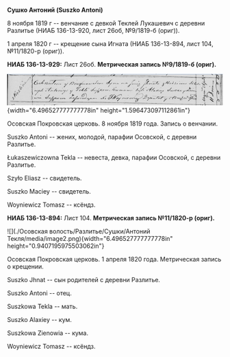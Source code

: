 **Сушко Антоний (Suszko Antoni)**

8 ноября 1819 г -- венчание с девкой Теклей Лукашевич с деревни Разлитье
(НИАБ 136-13-920, лист 26об, №9/1819-б (ориг)).

1 апреля 1820 г -- крещение сына Игната (НИАБ 136-13-894, лист 104,
№11/1820-р (ориг)).

**НИАБ 136-13-929:** Лист 26об. **Метрическая запись №9/1819-б (ориг).**

![](./media/b3e0f81240c3ae33a1dd8a18cb8ac9099f9dc754.png){width="6.496527777777778in"
height="1.596473097112861in"}

Осовская Покровская церковь. 8 ноября 1819 года. Запись о венчании.

Suszko Antoni -- жених, молодой, парафии Осовской, с деревни Разлитье.

Łukaszewiczowna Tekla -- невеста, девка, парафии Осовской, с деревни
Разлитье.

Szyło Eliasz -- свидетель.

Suszko Maciey -- свидетель.

Woyniewicz Tomasz -- ксёндз.

**НИАБ 136-13-894:** Лист 104. **Метрическая запись №11/1820-р (ориг).**

![](./Осовская волость/Разлитье/Сушки/Антоний Текля/media/image2.png){width="6.496527777777778in"
height="0.9407195975503062in"}

Осовская Покровская церковь. 1 апреля 1820 года. Метрическая запись о
крещении.

Suszko Jhnat -- сын родителей с деревни Разлитье.

Suszko Antoni -- отец.

Suszkowa Tekla -- мать.

Suszko Alaxiey -- кум.

Suszkowa Zienowia -- кума.

Woyniewicz Tomasz -- ксёндз.
